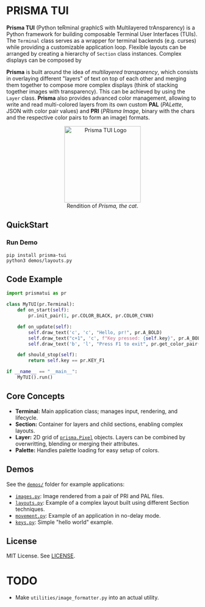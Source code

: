 # PRISMA TUI
**Prisma TUI** (Python teRminal graphIcS with Multilayered trAnsparency) is a Python framework for building composable Terminal User Interfaces (TUIs). The `Terminal` class serves as a wrapper for terminal backends (e.g. curses) while providing a customizable application loop. Flexible layouts can be arranged by creating a hierarchy of `Section` class instances. Complex displays can be composed by

**Prisma** is built around the idea of *multilayered transparency*, which consists in overlaying different "layers" of text on top of each other and merging them together to compose more complex displays (think of stacking together images with transparency). This can be achieved by using the `Layer` class. **Prisma** also provides advanced color management, allowing to write and read multi-colored layers from its own custom **PAL** (*PALette*, JSON with color pair values) and **PRI** (*PRisma Image*, binary with the chars and the respective color pairs to form an image) formats.

<p align="center">
  <img src="logo.png" alt="Prisma TUI Logo" width="200"/><br>
  Rendition of <i>Prisma, the cat</i>.
</p>


<!-- ----------------------------------------------------------------------- -->
## QuickStart
### Run Demo
```
pip install prisma-tui
python3 demos/layouts.py
```

## Code Example
```python
import prismatui as pr

class MyTUI(pr.Terminal):
    def on_start(self):
        pr.init_pair(1, pr.COLOR_BLACK, pr.COLOR_CYAN)

    def on_update(self):
        self.draw_text('c', 'c', "Hello, pr!", pr.A_BOLD)
        self.draw_text("c+1", 'c', f"Key pressed: {self.key}", pr.A_BOLD)
        self.draw_text('b', 'l', "Press F1 to exit", pr.get_color_pair(1))

    def should_stop(self):
        return self.key == pr.KEY_F1

if __name__ == "__main__":
    MyTUI().run()
```


<!-- ----------------------------------------------------------------------- -->
## Core Concepts
- **Terminal:** Main application class; manages input, rendering, and lifecycle.
- **Section:** Container for layers and child sections, enabling complex layouts.
- **Layer:** 2D grid of [`prisma.Pixel`](prisma/pixel.py) objects. Layers can be combined by overwritting, blending or merging their attributes.
- **Palette:** Handles palette loading for easy setup of colors.


<!-- ----------------------------------------------------------------------- -->
## Demos
See the [`demos/`](demos/) folder for example applications:
- [`images.py`](demos/images.py): Image rendered from a pair of PRI and PAL files.
- [`layouts.py`](demos/layouts.py): Example of a complex layout built using different Section techniques.
- [`movement.py`](demos/movement.py): Example of an application in no-delay mode.
- [`keys.py`](demos/keys.py): Simple "hello world" example.


<!-- ----------------------------------------------------------------------- -->
## License
MIT License. See [LICENSE](LICENSE).


<!-- ----------------------------------------------------------------------- -->
# TODO
- Make `utilities/image_formatter.py` into an actual utility.


<!-- ----------------------------------------------------------------------- -->
